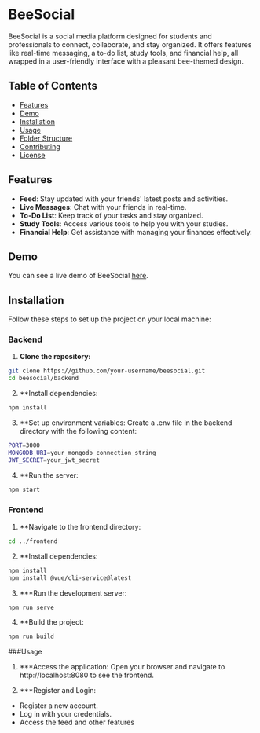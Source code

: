 # BeeSocial

BeeSocial is a social media platform designed for students and professionals to connect, collaborate, and stay organized. It offers features like real-time messaging, a to-do list, study tools, and financial help, all wrapped in a user-friendly interface with a pleasant bee-themed design.

## Table of Contents

- [Features](#features)
- [Demo](#demo)
- [Installation](#installation)
- [Usage](#usage)
- [Folder Structure](#folder-structure)
- [Contributing](#contributing)
- [License](#license)

## Features

- **Feed**: Stay updated with your friends' latest posts and activities.
- **Live Messages**: Chat with your friends in real-time.
- **To-Do List**: Keep track of your tasks and stay organized.
- **Study Tools**: Access various tools to help you with your studies.
- **Financial Help**: Get assistance with managing your finances effectively.

## Demo

You can see a live demo of BeeSocial [here](#).

## Installation

Follow these steps to set up the project on your local machine:

### Backend

1. **Clone the repository:**
```bash
git clone https://github.com/your-username/beesocial.git
cd beesocial/backend
```

2. **Install dependencies:
```bash
npm install
```
3. **Set up environment variables:
Create a .env file in the backend directory with the following content:
```bash
PORT=3000
MONGODB_URI=your_mongodb_connection_string
JWT_SECRET=your_jwt_secret
```

4. **Run the server:
```bash
npm start
```

### Frontend

1. **Navigate to the frontend directory:
```bash
cd ../frontend
```

2. **Install dependencies:
```bash
npm install
npm install @vue/cli-service@latest

```

3. ***Run the development server:
```bash
npm run serve
```

4. **Build the project:
```bash
npm run build
```


###Usage

1. ***Access the application:
Open your browser and navigate to http://localhost:8080 to see the frontend.

2. ***Register and Login:
  + Register a new account.
  + Log in with your credentials.
  + Access the feed and other features
